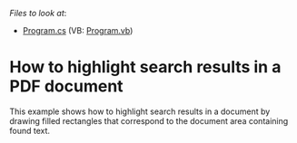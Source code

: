 <!-- default file list -->
*Files to look at*:

* [Program.cs](./CS/HighlightSearchResults/Program.cs) (VB: [Program.vb](./VB/HighlightSearchResults/Program.vb))
<!-- default file list end -->
# How to highlight search results in a PDF document 


This example shows how to highlight search results in a document by drawing filled rectangles that correspond to the document area containing found text. <br><br>

<br/>


